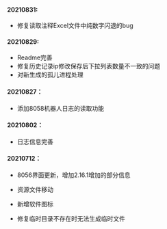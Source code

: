 #### 20210831:
- 修复读取注释Excel文件中纯数字闪退的bug

#### 20210829:
- Readme完善
- 修复历史记录ip修改保存后下拉列表数量不一致的问题
- 对新生成的孤儿进程处理

#### 20210827：

- 添加8058机器人日志的读取功能

#### 20210802：

- 日志信息完善

#### 20210712：

- 8056界面更新，增加2.16.1增加的部分信息

- 资源文件移动

- 新增软件图标

- 修复临时目录不存在时无法生成临时文件

  